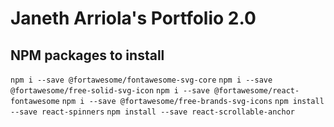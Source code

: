 # Janeth Arriola's Portfolio 2.0


## NPM packages to install
`npm i --save @fortawesome/fontawesome-svg-core`
`npm i --save @fortawesome/free-solid-svg-icon`
`npm i --save @fortawesome/react-fontawesome`
`npm i --save @fortawesome/free-brands-svg-icons`
`npm install --save react-spinners`
`npm install --save react-scrollable-anchor`